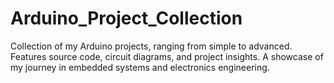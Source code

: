 # Arduino_Project_Collection
Collection of my Arduino projects, ranging from simple to advanced. Features source code, circuit diagrams, and project insights. A showcase of my journey in embedded systems and electronics engineering.

